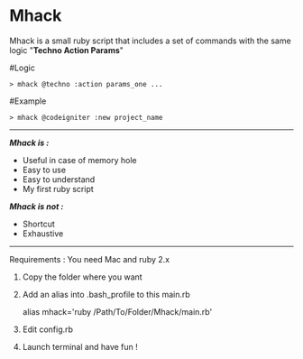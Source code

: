 Mhack
=====

Mhack is a small ruby script that includes a set of commands with the same logic "**Techno Action Params**"

#Logic

    > mhack @techno :action params_one ...

#Example  

    > mhack @codeigniter :new project_name  
    
----------
***Mhack is :***

 - Useful in case of memory hole 
 - Easy to use
 - Easy to understand
 - My first ruby script


***Mhack is not :***

 - Shortcut 
 - Exhaustive

----------


Requirements : You need Mac and ruby 2.x

 1. Copy the folder where you want
 2. Add an alias into .bash_profile to this main.rb

    alias mhack='ruby /Path/To/Folder/Mhack/main.rb'

 3. Edit config.rb 
 4. Launch terminal and have fun !